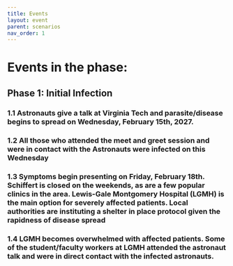```yaml
---
title: Events
layout: event
parent: scenarios
nav_order: 1
---
```

 
# Events in the phase:  

## Phase 1: Initial Infection
###   1.1 Astronauts give a talk at Virginia Tech and parasite/disease begins to spread on Wednesday, February 15th, 2027. 
    
###   1.2 All those who attended the meet and greet session and were in contact with the Astronauts were infected on this Wednesday

###   1.3 Symptoms begin presenting on Friday, February 18th. Schiffert is closed on the weekends, as are a few popular clinics in the area. Lewis-Gale Montgomery Hospital (LGMH) is the main option for severely affected patients. Local authorities are instituting a shelter in place protocol given the rapidness of disease spread

###   1.4 LGMH becomes overwhelmed with affected patients. Some of the student/faculty workers at LGMH attended the astronaut talk and were in direct contact with the infected astronauts.

